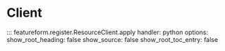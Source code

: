 # Client

::: featureform.register.ResourceClient.apply
    handler: python
    options:
        show_root_heading: false
        show_source: false
        show_root_toc_entry: false
